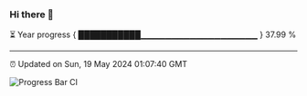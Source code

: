 ### Hi there 👋

⏳ Year progress { ███████████▁▁▁▁▁▁▁▁▁▁▁▁▁▁▁▁▁▁▁ } 37.99 %

---

⏰ Updated on Sun, 19 May 2024 01:07:40 GMT

![Progress Bar CI](https://github.com/liununu/liununu/workflows/Progress%20Bar%20CI/badge.svg)

